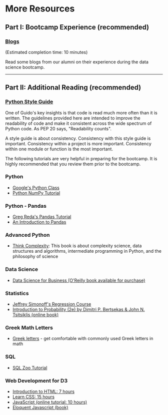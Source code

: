 # More Resources

## Part I:  Bootcamp Experience (recommended)

### [Blogs](/resources/student_blogs.md)
(Estimated completion time:  10 minutes)

Read some blogs from our alumni on their experience during the data science bootcamp.

---

## Part II:  Additional Reading (recommended)

### [Python Style Guide](https://www.python.org/dev/peps/pep-0008/#naming-conventions)
One of Guido's key insights is that code is read much more often than it is written. The guidelines provided here are intended to improve the readability of code and make it consistent across the wide spectrum of Python code. As PEP 20 says, "Readability counts".

A style guide is about consistency. Consistency with this style guide is important. Consistency within a project is more important. Consistency within one module or function is the most important. 

The following tutorials are very helpful in preparing for the bootcamp. It is highly recommended that you review them prior to the bootcamp. 

### Python

 * [Google&#39;s Python Class](https://developers.google.com/edu/python/)   
 * [Python NumPy Tutorial](http://cs231n.github.io/python-numpy-tutorial/)

### Python - Pandas

 * [Greg Reda&#39;s Pandas Tutorial](http://www.gregreda.com/2013/10/26/using-pandas-on-the-movielens-dataset/)  
 * [An Introduction to Pandas](http://synesthesiam.com/posts/an-introduction-to-pandas.html)

### Advanced Python
 * [Think Complexity](http://greenteapress.com/wp/think-complexity/):  This book is about complexity science, data structures and algorithms, intermediate programming in Python, and the philosophy of science

### Data Science
 * [Data Science for Business (O'Reilly book available for purchase)](http://shop.oreilly.com/product/0636920028918.do)
 
### Statistics
 * [Jeffrey Simonoff's Regression Course](http://people.stern.nyu.edu/jsimonof/classes/2301/pdf/)
 * [Introduction to Probability (2e) by Dimitri P. Bertsekas & John N. Tsitsiklis (online book)](http://users.ece.cmu.edu/~byronyu/teaching/18698/probability_bertsekas.pdf)

### Greek Math Letters

 * [Greek letters](http://www.mathwords.com/g/greek_alphabet.htm) - get comfortable with commonly used Greek letters in math

### SQL

 * [SQL Zoo Tutorial](http://sqlzoo.net/wiki/SQL_Tutorial)


### Web Development for D3

 * [Introduction to HTML: 7 hours](https://www.codecademy.com/learn/learn-html)
 * [Learn CSS: 15 hours](https://www.codecademy.com/learn/learn-css)
 * [JavaScript (online tutorial: 10 hours)](https://www.codecademy.com/learn/introduction-to-javascript)
 * [Eloquent Javascript (book)](http://eloquentjavascript.net/)
